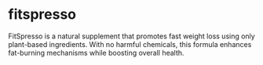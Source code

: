 # fitspresso
FitSpresso is a natural supplement that promotes fast weight loss using only plant-based ingredients. With no harmful chemicals, this formula enhances fat-burning mechanisms while boosting overall health.
